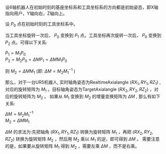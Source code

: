 

设6轴机器人在初始时刻的基座坐标系和工具坐标系的方向都是初始姿态，即X轴指向用户，Y轴向右，Z轴向上。


设 $P_0$ 点在初始时刻的工具坐标系中。


当工具坐标旋转一次后， $P_0$ 变换到 $P_1$ 点。工具坐标再次旋转一次后， $P_0$ 变换到 $P_2$ 点。可得以下关系:

$P_1=M_1P_0$  
$P_2=M_2P_0=\Delta MP_1=\Delta MM_1P_0$  

则 $M_2=\Delta MM_1$  (即: $\Delta M=M_2M_1^{-1}$ )  


那么，对于一台UR5机器人, 实时轴角姿态为RealtimeAxialangle $(RX_1,RY_1,RZ_1)$ ,对应的旋转矩阵为 $M_1$ 。目标轴角姿态为TargetAxialangle $(RX_2,RY_2,RZ_2)$ ，对应的旋转矩阵为 $M_2$ 。 如果从 $M_1$ 变换到 $M_2$ 的增量变换矩阵为 $\Delta M$ , 那么有如下关系:  

$\Delta M=M_2M_1^{-1}$  
$M_2=\Delta MM_1$  

 $\Delta M$ 的求法为:先把轴角 $(RX_1,RY_1,RZ_1)$ 转换为旋转矩阵 $M_1$ ，再把 $(RX_2,RY_2,RZ_2)$ 转换为旋转矩阵 $M_2$ ，然后用 $M_2$ 乘以 $M_1$ 的逆，即可得到 $\Delta M$ 。 需要注意的是，如果要从旋转矩阵 $M_1$ 得到 $M_2$ ，需要左乘 $\Delta M$ ，而不是右乘。
